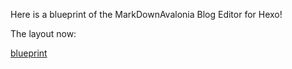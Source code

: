 Here is a blueprint of the MarkDownAvalonia Blog Editor for Hexo!

The layout now:

[blueprint](https://github.com/dayAndnight2018/MarkDownAvalonia/blob/master/infoflow%202020-12-06%2014-38-49.png?raw=true)
